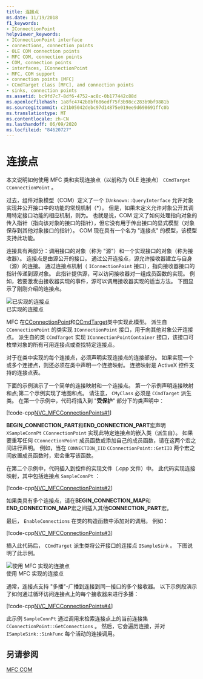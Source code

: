 ```yaml
---
title: 连接点
ms.date: 11/19/2018
f1_keywords:
- IConnectionPoint
helpviewer_keywords:
- IConnectionPoint interface
- connections, connection points
- OLE COM connection points
- MFC COM, connection points
- COM, connection points
- interfaces, IConnectionPoint
- MFC, COM support
- connection points [MFC]
- CCmdTarget class [MFC], and connection points
- sinks, connection points
ms.assetid: bc9fd7c7-8df6-4752-ac8c-0b177442c88d
ms.openlocfilehash: 1a8fc4742b8bf686edf75f3b98cc283b9bf9881b
ms.sourcegitcommit: c21b05042debc97d14875e019ee9d698691ffc0b
ms.translationtype: MT
ms.contentlocale: zh-CN
ms.lasthandoff: 06/09/2020
ms.locfileid: "84620727"
---
```

# <a name="connection-points"></a>连接点

本文说明如何使用 MFC 类和实现连接点（以前称为 OLE 连接点） `CCmdTarget` `CConnectionPoint` 。

过去，组件对象模型（COM）定义了一个 `IUnknown::QueryInterface` 允许对象实现并公开接口中的功能的常规机制（*）。 但是，如果未定义允许对象公开其调用特定接口功能的相应机制，则为。 也就是说，COM 定义了如何处理指向对象的传入指针（指向该对象的接口的指针），但它没有用于传出接口的显式模型（对象保存到其他对象接口的指针）。 COM 现在具有一个名为 "连接点" 的模型，该模型支持此功能。

连接具有两部分：调用接口的对象（称为 "源"）和一个实现接口的对象（称为接收器）。 连接点是由源公开的接口。 通过公开连接点，源允许接收器建立与自身（源）的连接。 通过连接点机制（ `IConnectionPoint` 接口），指向接收器接口的指针传递到源对象。 此指针提供源，可以访问接收器对一组成员函数的实现。 例如，若要激发由接收器实现的事件，源可以调用接收器实现的适当方法。 下图显示了刚刚介绍的连接点。

![已实现的连接点](../mfc/media/vc37lh1.gif "已实现的连接点") <br/>
已实现的连接点

MFC 在[CConnectionPoint](reference/cconnectionpoint-class.md)和[CCmdTarget](reference/ccmdtarget-class.md)类中实现此模型。 派生自 `CConnectionPoint` 的类实现 `IConnectionPoint` 接口，用于向其他对象公开连接点。 派生自的类 `CCmdTarget` 实现 `IConnectionPointContainer` 接口，该接口可枚举对象的所有可用连接点或查找特定连接点。

对于在类中实现的每个连接点，必须声明实现连接点的连接部分。 如果实现一个或多个连接点，则还必须在类中声明一个连接映射。 连接映射是 ActiveX 控件支持的连接点表。

下面的示例演示了一个简单的连接映射和一个连接点。 第一个示例声明连接映射和点;第二个示例实现了地图和点。 请注意， `CMyClass` 必须是 `CCmdTarget` 派生类。 在第一个示例中，代码将插入到 "**受保护**" 部分下的类声明中：

[!code-cpp[NVC_MFCConnectionPoints#1](codesnippet/cpp/connection-points_1.h)]

**BEGIN_CONNECTION_PART**和**END_CONNECTION_PART**宏声明 `XSampleConnPt` `CConnectionPoint` 实现此特定连接点的嵌入类（派生自）。 如果要重写任何 `CConnectionPoint` 成员函数或添加自己的成员函数，请在这两个宏之间进行声明。 例如，当在 `CONNECTION_IID` `CConnectionPoint::GetIID` 两个宏之间放置成员函数时，宏会重写该函数。

在第二个示例中，代码插入到控件的实现文件（.cpp 文件）中。 此代码实现连接映射，其中包括连接点 `SampleConnPt` ：

[!code-cpp[NVC_MFCConnectionPoints#2](codesnippet/cpp/connection-points_2.cpp)]

如果类具有多个连接点，请在**BEGIN_CONNECTION_MAP**和**END_CONNECTION_MAP**宏之间插入其他**CONNECTION_PART**宏。

最后， `EnableConnections` 在类的构造函数中添加对的调用。 例如：

[!code-cpp[NVC_MFCConnectionPoints#3](codesnippet/cpp/connection-points_3.cpp)]

插入此代码后， `CCmdTarget` 派生类将公开接口的连接点 `ISampleSink` 。 下图说明了此示例。

![使用 MFC 实现的连接点](../mfc/media/vc37lh2.gif "使用 MFC 实现的连接点") <br/>
使用 MFC 实现的连接点

通常，连接点支持 "多播"-广播到连接到同一接口的多个接收器。 以下示例段演示了如何通过循环访问连接点上的每个接收器来进行多播：

[!code-cpp[NVC_MFCConnectionPoints#4](codesnippet/cpp/connection-points_4.cpp)]

此示例 `SampleConnPt` 通过调用来检索连接点上的当前连接集 `CConnectionPoint::GetConnections` 。 然后，它会遍历连接，并对 `ISampleSink::SinkFunc` 每个活动的连接调用。

## <a name="see-also"></a>另请参阅

[MFC COM](mfc-com.md)
